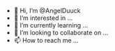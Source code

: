 - 👋 Hi, I’m @AngelDuuck
- 👀 I’m interested in ...
- 🌱 I’m currently learning ...
- 💞️ I’m looking to collaborate on ...
- 📫 How to reach me ...

<!---
AngelDuuck/AngelDuuck is a ✨ special ✨ repository because its `README.md` (this file) appears on your GitHub profile.
You can click the Preview link to take a look at your changes.
--->
